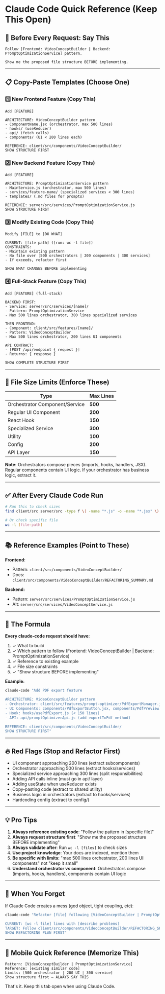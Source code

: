 # Claude Code Quick Reference (Keep This Open)

## 🔴 Before Every Request: Say This

```
Follow [Frontend: VideoConceptBuilder | Backend: PromptOptimizationService] pattern.

Show me the proposed file structure BEFORE implementing.
```

---

## 📋 Copy-Paste Templates (Choose One)

### 1️⃣ New Frontend Feature (Copy This)
```
Add [FEATURE]

ARCHITECTURE: VideoConceptBuilder pattern
- ComponentName.jsx (orchestrator, max 500 lines)
- hooks/ (useReducer)
- api/ (fetch calls)
- components/ (UI < 200 lines each)

REFERENCE: client/src/components/VideoConceptBuilder/
SHOW STRUCTURE FIRST
```

### 2️⃣ New Backend Feature (Copy This)
```
Add [FEATURE]

ARCHITECTURE: PromptOptimizationService pattern
- MainService.js (orchestrator, max 500 lines)
- services/feature-name/ (specialized services < 300 lines)
- templates/ (.md files for prompts)

REFERENCE: server/src/services/PromptOptimizationService.js
SHOW STRUCTURE FIRST
```

### 3️⃣ Modify Existing Code (Copy This)
```
Modify [FILE] to [DO WHAT]

CURRENT: [file path] ([run: wc -l file])
CONSTRAINTS:
- Maintain existing pattern
- No file over [500 orchestrators | 200 components | 300 services]
- If exceeds, refactor first

SHOW WHAT CHANGES BEFORE implementing
```

### 4️⃣ Full-Stack Feature (Copy This)
```
Add [FEATURE] (full-stack)

BACKEND FIRST:
- Service: server/src/services/[name]/
- Pattern: PromptOptimizationService
- Max 500 lines orchestrator, 300 lines specialized services

THEN FRONTEND:
- Component: client/src/features/[name]/
- Pattern: VideoConceptBuilder
- Max 500 lines orchestrator, 200 lines UI components

API CONTRACT:
- [POST /api/endpoint { request }]
- Returns: { response }

SHOW COMPLETE STRUCTURE FIRST
```

---

## 🚨 File Size Limits (Enforce These)

| Type | Max Lines |
|------|-----------|
| Orchestrator Component/Service | **500** |
| Regular UI Component | **200** |
| React Hook | **150** |
| Specialized Service | **300** |
| Utility | **100** |
| Config | **200** |
| API Layer | **150** |

**Note:** Orchestrators compose pieces (imports, hooks, handlers, JSX). Regular components contain UI logic. If your orchestrator has business logic, extract it.

---

## ✅ After Every Claude Code Run

```bash
# Run this to check sizes
find client/src server/src -type f \( -name "*.js" -o -name "*.jsx" \) -exec wc -l {} + | sort -rn | head -20

# Or check specific file
wc -l [file-path]
```

---

## 📚 Reference Examples (Point to These)

**Frontend:**
- Pattern: `client/src/components/VideoConceptBuilder/`
- Docs: `client/src/components/VideoConceptBuilder/REFACTORING_SUMMARY.md`

**Backend:**
- Pattern: `server/src/services/PromptOptimizationService.js`
- Alt: `server/src/services/VideoConceptService.js`

---

## 🎯 The Formula

**Every claude-code request should have:**

1. ✓ What to build
2. ✓ Which pattern to follow (Frontend: VideoConceptBuilder | Backend: PromptOptimizationService)
3. ✓ Reference to existing example
4. ✓ File size constraints
5. ✓ "Show structure BEFORE implementing"

**Example:**
```bash
claude-code "Add PDF export feature

ARCHITECTURE: VideoConceptBuilder pattern
- Orchestrator: client/src/features/prompt-optimizer/PdfExportManager.jsx (< 500 lines)
- UI Components: components/PdfExportButton.jsx, components/PdfPreview.jsx (< 200 lines each)
- Hook: hooks/usePdfExport.js (< 150 lines)
- API: api/promptOptimizerApi.js (add exportToPdf method)

REFERENCE: client/src/components/VideoConceptBuilder/
SHOW STRUCTURE FIRST"
```

---

## 🔥 Red Flags (Stop and Refactor First)

- UI component approaching 200 lines (extract subcomponents)
- Orchestrator approaching 500 lines (extract hooks/services)
- Specialized service approaching 300 lines (split responsibilities)
- Adding API calls inline (must go in api/ layer)
- Adding useState when useReducer exists
- Copy-pasting code (extract to shared utility)
- Business logic in orchestrators (extract to hooks/services)
- Hardcoding config (extract to config/)

---

## 💡 Pro Tips

1. **Always reference existing code**: "Follow the pattern in [specific file]"
2. **Always request structure first**: "Show me the proposed structure BEFORE implementing"
3. **Always validate after**: Run `wc -l [files]` to check sizes
4. **Use project knowledge**: Your docs are indexed, mention them
5. **Be specific with limits**: "max 500 lines orchestrator, 200 lines UI components" not "keep it small"
6. **Understand orchestrator vs component**: Orchestrators compose (imports, hooks, handlers), components contain UI logic

---

## 🔧 When You Forget

If Claude Code creates a mess (god object, tight coupling, etc):

```bash
claude-code "Refactor [file] following [VideoConceptBuilder | PromptOptimizationService] pattern

CURRENT: [wc -l file] lines with [describe problems]
TARGET: Follow client/src/components/VideoConceptBuilder/REFACTORING_SUMMARY.md
SHOW REFACTORING PLAN FIRST"
```

---

## 📱 Mobile Quick Reference (Memorize This)

```
Pattern: [VideoConceptBuilder | PromptOptimizationService]
Reference: [existing similar code]
Limits: [500 orchestrator | 200 UI | 300 service]
Show structure first ← ALWAYS SAY THIS
```

That's it. Keep this tab open when using Claude Code.
